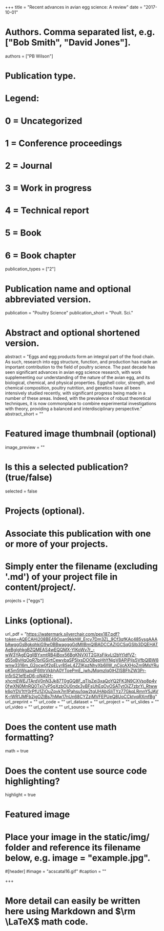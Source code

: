 +++
title = "Recent advances in avian egg science: A review"
date = "2017-10-01"
# Authors. Comma separated list, e.g. ["Bob Smith", "David Jones"].

authors = ["PB Wilson"]
# Publication type.
# Legend:
# 0 = Uncategorized
# 1 = Conference proceedings
# 2 = Journal
# 3 = Work in progress
# 4 = Technical report
# 5 = Book
# 6 = Book chapter

publication_types = ["2"]
# Publication name and optional abbreviated version.

publication = "Poultry Science"
publication_short = "Poult. Sci."
# Abstract and optional shortened version.

abstract = "Eggs and egg products form an integral part of the food chain. As such, research into egg structure, function, and production has made an important contribution to the field of poultry science. The past decade has seen significant advances in avian egg science research, with work supplementing our understanding of the nature of the avian egg, and its biological, chemical, and physical properties. Eggshell color, strength, and chemical composition, poultry nutrition, and genetics have all been intensively studied recently, with significant progress being made in a number of these areas. Indeed, with the prevalence of robust theoretical techniques, it is now commonplace to combine experimental investigations with theory, providing a balanced and interdisciplinary perspective." 
abstract_short = ""
# Featured image thumbnail (optional)

image_preview = ""
# Is this a selected publication? (true/false)

selected = false
# Projects (optional).
# Associate this publication with one or more of your projects.
# Simply enter the filename (excluding '.md') of your project file in content/project/.

projects = ["eggs"]
# Links (optional).

url_pdf = "https://watermark.silverchair.com/pex187.pdf?token=AQECAHi208BE49Ooan9kkhW_Ercy7Dm3ZL_9Cf3qfKAc485ysgAAAbAwggGsBgkqhkiG9w0BBwagggGdMIIBmQIBADCCAZIGCSqGSIb3DQEHATAeBglghkgBZQMEAS4wEQQMX-YlKoWv7r_-wW3YAgEQgIIBYxmtRB4iBox56BgKNVXIT2GXsFikvLt2bYt1dfVZ-d55xByHqOpR7brlGSjrtCewvbaSP5IxsDOOBepHhYNjgV8APiPjIs5VfbQlBW8wnw3316m_G2ocw0f2qELyr8SeL4ZZIKpzNhvXb6llW_nCjjcAXHoZm9MsYRupK5m5tWsapdF6tItrVkbhA0YToePmE_jwhJMqmzIq0lHZISBFhZW3Pr-in5rS21efEeD6-oN40H-xhcmEWEJTArdV0nN3Jk87T0gGQ8F_qTIsZei3xaQoYQ2FK3N9CXVso8p4v0fwXN0MnRQ0Txi7vP5gXzbOU0ndx3yBFsUhEqOyOSATytOjZ7zbrYi_Rtwwk6qYDV1tY0rPfU1ZjOuZpvk7m1Pahsu1qw2tgUHAbjSliTYz77GkqLRmnY5JAVK-rWR1JMFb2igOZtBs7hMw17nUn68CYZzjMVFEPUeQ8UoCCktyqRXmfBg"
url_preprint = ""
url_code = ""
url_dataset = ""
url_project = ""
url_slides = ""
url_video = ""
url_poster = ""
url_source = ""
# Does the content use math formatting?

math = true
# Does the content use source code highlighting?

highlight = true
# Featured image
# Place your image in the static/img/ folder and reference its filename below, e.g. image = "example.jpg".
#[header]
#image = "acscatal16.gif"
#caption = ""


+++

# More detail can easily be written here using Markdown and $\rm \LaTeX$ math code.
